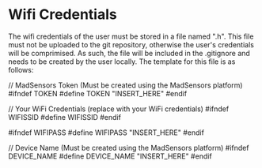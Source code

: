 
# Wifi Credentials
The wifi credentials of the user must be stored in a file named ".h". This file must not be uploaded to the git repository, otherwise the user's credentials will be comprimised. As such, the file will be included in the .gitignore and needs to be created by the user locally. The template for this file is as follows:

// MadSensors Token (Must be created using the MadSensors platform)
#ifndef TOKEN
#define TOKEN "INSERT_HERE"
#endif

// Your WiFi Credentials (replace with your WiFi credentials)
#ifndef WIFISSID
#define WIFISSID 
#endif

#ifndef WIFIPASS
#define WIFIPASS "INSERT_HERE"
#endif

// Device Name (Must be created using the MadSensors platform)
#ifndef DEVICE_NAME
#define DEVICE_NAME "INSERT_HERE"
#endif
